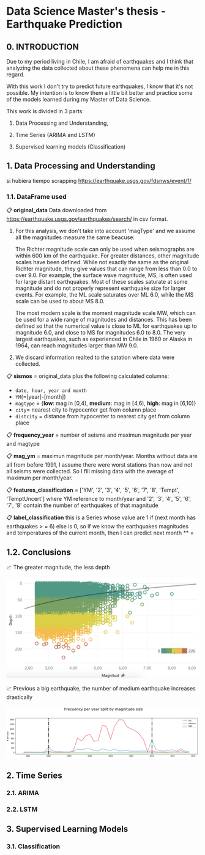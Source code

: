# Data Science Master's thesis - Earthquake Prediction

## 0. INTRODUCTION

Due to my period living in Chile, I am afraid of earthquakes and I think that analyzing the data collected about these phenomena can help me in this regard.

With this work I don't try to predict future earthquakes, I know that it's not possible. My intention is to know them a little bit better and practice some of the models learned during my Master of Data Science.

This work is divided in 3 parts:

1. Data Processing and Understanding,

2. Time Series (ARIMA and LSTM) 

3. Supervised learning models (Classification)

## 1. Data Processing and Understanding

si hubiera tiempo scrapping https://earthquake.usgs.gov/fdsnws/event/1/

### 1.1. DataFrame used

:clipboard: **original_data**
Data downloaded from https://earthquake.usgs.gov/earthquakes/search/ in csv format.

1. For this analysis, we don't take into account 'magType' and we assume all the magnitudes measure the same beacuse:

    The Richter magnitude scale can only be used when seismographs are within 600 km of the earthquake. For greater distances, other magnitude scales have been defined. While not exactly the same as the original Richter magnitude, they give values that can range from less than 0.0 to over 9.0. For example, the surface wave magnitude, MS, is often used for large distant earthquakes. Most of these scales saturate at some magnitude and do not properly represent earthquake size for larger events. For example, the ML scale saturates over ML 6.0, while the MS scale can be used to about MS 8.0.

    The most modern scale is the moment magnitude scale MW, which can be used for a wide range of magnitudes and distances. This has been defined so that the numerical value is close to ML for earthquakes up to magnitude 6.0, and close to MS for magnitudes 6.0 to 8.0. The very largest earthquakes, such as experienced in Chile in 1960 or Alaska in 1964, can reach magnitudes larger than MW 9.0.

2. We discard information realted to the satation where data were collected.

:clipboard: **sismos** = original_data plus the following calculated columns:
* `date, hour, year and month`
* `YM`(=[year]-[month])
* `magtype` = {__low__: mag in [0,4), __medium__: mag in [4,6), __high__: mag in [6,10)}
* `city`= nearest city to hypocenter get from column place
* `distcity` = distance from hypocenter to nearest city get from column place

:clipboard: **frequency_year** = number of seisms and maximun magnitude per year and magtype

:clipboard: **mag_ym** = maximun magnitude per month/year. Months without data are all from before 1991, I assume there were worst stations than now and not all seisms were collected. So I fill missing data with the average of maximum per month/year.

:clipboard: **features_classification** = ['YM', '2', '3', '4', '5', '6', '7', '8', 'Tempt', 'TemptUncert'] where YM reference to month/year and '2', '3', '4', '5', '6', '7', '8' contain the number of earthquakes of that magnitude

:clipboard: **label_classification** this is a Series whose value are 1 if (next month has earthquakes > = 6) else is 0,
 so if we know the earthquakes magnitudes and temperatures of the current month, then I can predict next month
 ** = 

## 1.2. Conclusions

:chart_with_upwards_trend: The greater magnitude, the less depth

![alt text](./images/Conclusion1.png)

:chart_with_upwards_trend: Previous a big earthquake, the number of medium earthquake increases drastically

![alt text](./images/Conclusion2.png)

## 2. Time Series 

### 2.1. ARIMA 

### 2.2. LSTM

## 3. Supervised Learning Models 

### 3.1. Classification 
